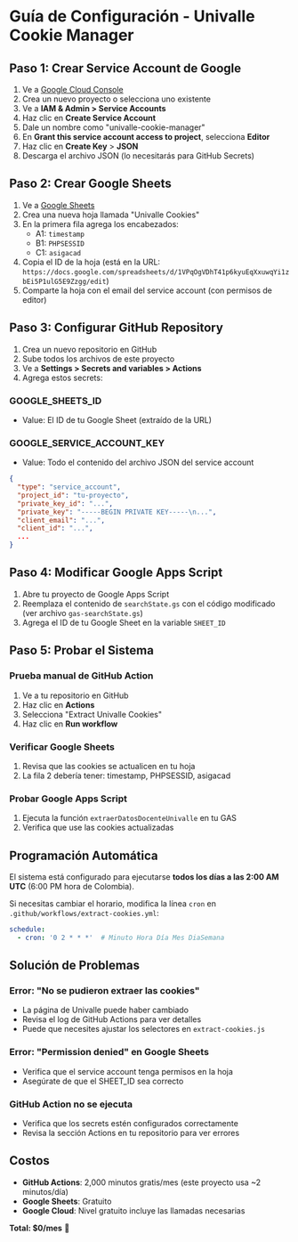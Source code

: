 # Guía de Configuración - Univalle Cookie Manager

## Paso 1: Crear Service Account de Google

1. Ve a [Google Cloud Console](https://console.cloud.google.com/)
2. Crea un nuevo proyecto o selecciona uno existente
3. Ve a **IAM & Admin > Service Accounts**
4. Haz clic en **Create Service Account**
5. Dale un nombre como "univalle-cookie-manager"
6. En **Grant this service account access to project**, selecciona **Editor**
7. Haz clic en **Create Key** > **JSON**
8. Descarga el archivo JSON (lo necesitarás para GitHub Secrets)

## Paso 2: Crear Google Sheets

1. Ve a [Google Sheets](https://sheets.google.com)
2. Crea una nueva hoja llamada "Univalle Cookies"
3. En la primera fila agrega los encabezados:
   - A1: `timestamp`
   - B1: `PHPSESSID`
   - C1: `asigacad`
4. Copia el ID de la hoja (está en la URL: `https://docs.google.com/spreadsheets/d/1VPqOgVDhT41p6kyuEqXxuwqYi1zbEi5P1ulG5E9Zzgg/edit`)
5. Comparte la hoja con el email del service account (con permisos de editor)

## Paso 3: Configurar GitHub Repository

1. Crea un nuevo repositorio en GitHub
2. Sube todos los archivos de este proyecto
3. Ve a **Settings > Secrets and variables > Actions**
4. Agrega estos secrets:

### GOOGLE_SHEETS_ID
- Value: El ID de tu Google Sheet (extraído de la URL)

### GOOGLE_SERVICE_ACCOUNT_KEY
- Value: Todo el contenido del archivo JSON del service account

```json
{
  "type": "service_account",
  "project_id": "tu-proyecto",
  "private_key_id": "...",
  "private_key": "-----BEGIN PRIVATE KEY-----\n...",
  "client_email": "...",
  "client_id": "...",
  ...
}
```

## Paso 4: Modificar Google Apps Script

1. Abre tu proyecto de Google Apps Script
2. Reemplaza el contenido de `searchState.gs` con el código modificado (ver archivo `gas-searchState.gs`)
3. Agrega el ID de tu Google Sheet en la variable `SHEET_ID`

## Paso 5: Probar el Sistema

### Prueba manual de GitHub Action
1. Ve a tu repositorio en GitHub
2. Haz clic en **Actions**
3. Selecciona "Extract Univalle Cookies"
4. Haz clic en **Run workflow**

### Verificar Google Sheets
1. Revisa que las cookies se actualicen en tu hoja
2. La fila 2 debería tener: timestamp, PHPSESSID, asigacad

### Probar Google Apps Script
1. Ejecuta la función `extraerDatosDocenteUnivalle` en tu GAS
2. Verifica que use las cookies actualizadas

## Programación Automática

El sistema está configurado para ejecutarse **todos los días a las 2:00 AM UTC** (6:00 PM hora de Colombia).

Si necesitas cambiar el horario, modifica la línea `cron` en `.github/workflows/extract-cookies.yml`:

```yaml
schedule:
  - cron: '0 2 * * *'  # Minuto Hora Día Mes DiaSemana
```

## Solución de Problemas

### Error: "No se pudieron extraer las cookies"
- La página de Univalle puede haber cambiado
- Revisa el log de GitHub Actions para ver detalles
- Puede que necesites ajustar los selectores en `extract-cookies.js`

### Error: "Permission denied" en Google Sheets
- Verifica que el service account tenga permisos en la hoja
- Asegúrate de que el SHEET_ID sea correcto

### GitHub Action no se ejecuta
- Verifica que los secrets estén configurados correctamente
- Revisa la sección Actions en tu repositorio para ver errores

## Costos

- **GitHub Actions**: 2,000 minutos gratis/mes (este proyecto usa ~2 minutos/día)
- **Google Sheets**: Gratuito
- **Google Cloud**: Nivel gratuito incluye las llamadas necesarias

**Total: $0/mes** 🎉 